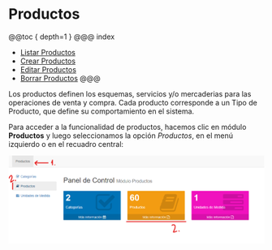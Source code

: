 # Productos

@@toc { depth=1 } 
@@@ index
* [Listar Productos](listar_productos.md)
* [Crear Productos](crear_productos.md)
* [Editar Productos](editar_productos.md)
* [Borrar Productos](borrar_productos.md)
@@@

Los productos definen los esquemas, servicios y/o mercaderias para las operaciones de venta y compra.
Cada producto corresponde a un Tipo de Producto, que define su comportamiento en el sistema. 

Para acceder a la funcionalidad de productos, hacemos clic en módulo **Productos** y luego seleccionamos la opción *Productos*, en el menú izquierdo o en el recuadro central:

![Acceso a Productos](img/acceso_productos.png)